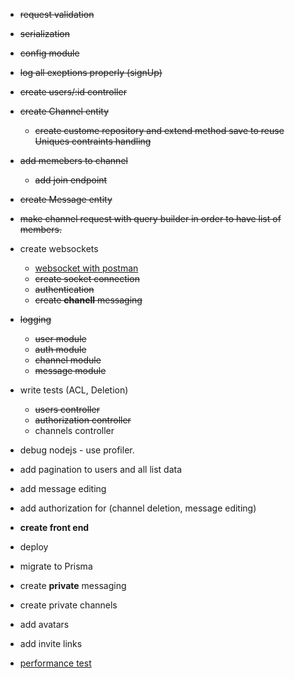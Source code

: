 - ~~request validation~~
- ~~serialization~~
- ~~config module~~
- ~~log all exeptions properly (signUp)~~
- ~~create users/:id controller~~
- ~~create Channel entity~~
  - ~~create custome repository and extend method save to reuse Uniques contraints handling~~

- ~~add memebers to channel~~
  - ~~add join endpoint~~

- ~~create Message entity~~

- ~~make channel request with query builder in order to have list of members.~~


- create websockets
  - [websocket with postman](https://blog.postman.com/postman-now-supports-socket-io/)
  - ~~create socket connection~~
  - ~~authentication~~
  - ~~create **chanell** messaging~~

- ~~logging~~
  - ~~user module~~
  - ~~auth module~~
  - ~~channel module~~
  - ~~message module~~

- write tests (ACL, Deletion)
  - ~~users controller~~
  - ~~authorization controller~~
  - channels controller

- debug nodejs - use profiler.

- add pagination to users and all list data

- add message editing

- add authorization for (channel deletion, message editing)

- **create front end**

- deploy

- migrate to Prisma

- create **private** messaging

- create private channels

- add avatars

- add invite links



- [performance test](https://www.artillery.io/docs/)
